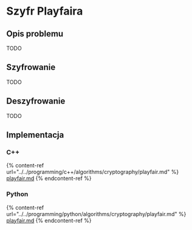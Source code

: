 # Szyfr Playfaira

## Opis problemu

TODO

## Szyfrowanie

TODO

## Deszyfrowanie

TODO

## Implementacja

### C++

{% content-ref url="../../programming/c++/algorithms/cryptography/playfair.md" %}
[playfair.md](../../programming/c++/algorithms/cryptography/playfair.md)
{% endcontent-ref %}

### Python

{% content-ref url="../../programming/python/algorithms/cryptography/playfair.md" %}
[playfair.md](../../programming/python/algorithms/cryptography/playfair.md)
{% endcontent-ref %}
